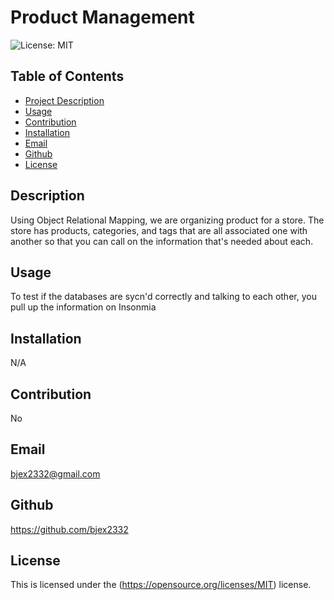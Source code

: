 
    
# Product Management

![License: MIT](https://img.shields.io/badge/License-MIT-yellow.svg)

## Table of Contents
- [Project Description](#Description)
- [Usage](#Usage)
- [Contribution](#Contribution)
- [Installation](#Installation)
- [Email](#Email)
- [Github](#Github)
- [License](#License)

## Description
Using Object Relational Mapping, we are organizing product for a store.  The store has products, categories, and tags that are all associated one with another so that you can call on the information that's needed about each. 

## Usage
To test if the databases are sycn'd correctly and talking to each other, you pull up the information on Insonmia

## Installation
N/A

## Contribution
No

## Email
bjex2332@gmail.com

## Github
https://github.com/bjex2332

## License
This is licensed under the (https://opensource.org/licenses/MIT) license.
    
